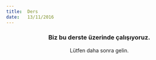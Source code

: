 ```yaml
---
title:  Ders
date:   13/11/2016
---
```


### <center>Biz bu derste üzerinde çalışıyoruz.</center>
<center>Lütfen daha sonra gelin.</center>